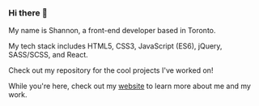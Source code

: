### Hi there 👋

My name is Shannon, a front-end developer based in Toronto. 

My tech stack includes HTML5, CSS3, JavaScript (ES6), jQuery, SASS/SCSS, and React.

Check out my repository for the cool projects I've worked on!

While you're here, check out my <a href="https://www.shannontao.dev/">website</a> to learn more about me and my work.

<!--
**shanningtatum/shanningtatum** is a ✨ _special_ ✨ repository because its `README.md` (this file) appears on your GitHub profile.

Here are some ideas to get you started:

- 🔭 I’m currently working on ...
- 🌱 I’m currently learning ...
- 👯 I’m looking to collaborate on ...
- 🤔 I’m looking for help with ...
- 💬 Ask me about ...
- 📫 How to reach me: ...
- 😄 Pronouns: ...
- ⚡ Fun fact: ...
-->
